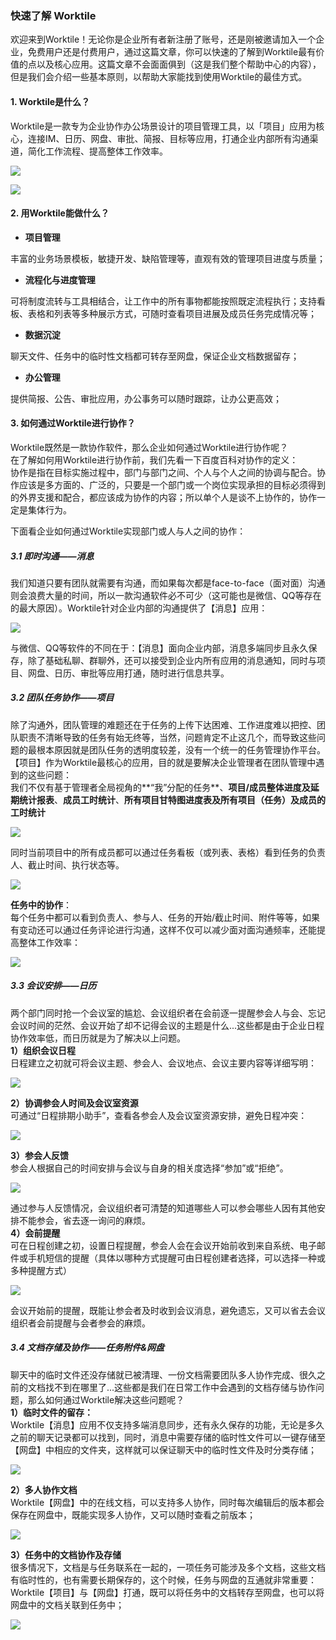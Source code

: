 ### 快速了解 Worktile

欢迎来到Worktile！无论你是企业所有者新注册了账号，还是刚被邀请加入一个企业，免费用户还是付费用户，通过这篇文章，你可以快速的了解到Worktile最有价值的点以及核心应用。这篇文章不会面面俱到（这是我们整个帮助中心的内容），但是我们会介绍一些基本原则，以帮助大家能找到使用Worktile的最佳方式。

#### 1. Worktile是什么？

Worktile是一款专为企业协作办公场景设计的项目管理工具，以「项目」应用为核心，连接IM、日历、网盘、审批、简报、目标等应用，打通企业内部所有沟通渠道，简化工作流程、提高整体工作效率。  

![](/assets/项目与各应用关系.png)

![](/assets/1-1.png)

#### 2. 用Worktile能做什么？

* **项目管理** 

丰富的业务场景模板，敏捷开发、缺陷管理等，直观有效的管理项目进度与质量；

* **流程化与进度管理**

可将制度流转与工具相结合，让工作中的所有事物都能按照既定流程执行；支持看板、表格和列表等多种展示方式，可随时查看项目进展及成员任务完成情况等；

* **数据沉淀**

聊天文件、任务中的临时性文档都可转存至网盘，保证企业文档数据留存；

* **办公管理** 

提供简报、公告、审批应用，办公事务可以随时跟踪，让办公更高效；

#### 3. 如何通过Worktile进行协作？

Worktile既然是一款协作软件，那么企业如何通过Worktile进行协作呢？  
在了解如何用Worktile进行协作前，我们先看一下百度百科对协作的定义：  
协作是指在目标实施过程中，部门与部门之间、个人与个人之间的协调与配合。协作应该是多方面的、广泛的，只要是一个部门或一个岗位实现承担的目标必须得到的外界支援和配合，都应该成为协作的内容；所以单个人是谈不上协作的，协作一定是集体行为。

下面看企业如何通过Worktile实现部门或人与人之间的协作：

##### 3.1 即时沟通——消息

我们知道只要有团队就需要有沟通，而如果每次都是face-to-face（面对面）沟通则会浪费大量的时间，所以一款沟通软件必不可少（这可能也是微信、QQ等存在的最大原因）。Worktile针对企业内部的沟通提供了【消息】应用： 
 
![](/assets/1-44.png)  

与微信、QQ等软件的不同在于：【消息】面向企业内部，消息多端同步且永久保存，除了基础私聊、群聊外，还可以接受到企业内所有应用的消息通知，同时与项目、网盘、日历、审批等应用打通，随时进行信息共享。

##### 3.2 团队任务协作——项目

除了沟通外，团队管理的难题还在于任务的上传下达困难、工作进度难以把控、团队职责不清晰导致的任务有始无终等，当然，问题肯定不止这几个，而导致这些问题的最根本原因就是团队任务的透明度较差，没有一个统一的任务管理协作平台。【项目】作为Worktile最核心的应用，目的就是要解决企业管理者在团队管理中遇到的这些问题：  
我们不仅有基于管理者全局视角的**“我”分配的任务**、**项目/成员整体进度及延期统计报表**、**成员工时统计**、**所有项目甘特图进度表及所有项目（任务）及成员的工时统计**  

![](/assets/工作台-管理者视角.gif)  

同时当前项目中的所有成员都可以通过任务看板（或列表、表格）看到任务的负责人、截止时间、执行状态等。  

![](/assets/任务属性.png)  

**任务中的协作**：  
每个任务中都可以看到负责人、参与人、任务的开始/截止时间、附件等等，如果有变动还可以通过任务评论进行沟通，这样不仅可以减少面对面沟通频率，还能提高整体工作效率： 
 
![](/assets/任务协作.gif)

##### 3.3 会议安排——日历

两个部门同时抢一个会议室的尴尬、会议组织者在会前逐一提醒参会人与会、忘记会议时间的茫然、会议开始了却不记得会议的主题是什么...这些都是由于企业日程协作效率低，而日历就是为了解决以上问题。  
**1）组织会议日程**  
日程建立之初就可将会议主题、参会人、会议地点、会议主要内容等详细写明：
  
![](/assets/1-45.png)  

**2）协调参会人时间及会议室资源**  
可通过“日程排期小助手”，查看各参会人及会议室资源安排，避免日程冲突： 
 
![](/assets/1-46.png)  

**3）参会人反馈**  
参会人根据自己的时间安排与会议与自身的相关度选择“参加”或“拒绝”。  

![](/assets/1-47.png) 
 
通过参与人反馈情况，会议组织者可清楚的知道哪些人可以参会哪些人因有其他安排不能参会，省去逐一询问的麻烦。  
**4）会前提醒**  
可在日程创建之初，设置日程提醒，参会人会在会议开始前收到来自系统、电子邮件或手机短信的提醒（具体以哪种方式提醒可由日程创建者选择，可以选择一种或多种提醒方式）
  
![](/assets/1-48.png)  

会议开始前的提醒，既能让参会者及时收到会议消息，避免遗忘，又可以省去会议组织者会前提醒与会者参会的麻烦。

##### 3.4 文档存储及协作——任务附件&网盘

聊天中的临时文件还没存储就已被清理、一份文档需要团队多人协作完成、很久之前的文档找不到在哪里了...这些都是我们在日常工作中会遇到的文档存储与协作问题，那么如何通过Worktile解决这些问题呢？  
**1）临时文件的留存：**  
Worktile【消息】应用不仅支持多端消息同步，还有永久保存的功能，无论是多久之前的聊天记录都可以找到，同时，消息中需要存储的临时性文件可以一键存储至【网盘】中相应的文件夹，这样就可以保证聊天中的临时性文件及时分类存储；  

![](/assets/1-49.png) 
 
**2）多人协作文档**  
Worktile【网盘】中的在线文档，可以支持多人协作，同时每次编辑后的版本都会保存在网盘中，既能实现多人协作，又可以随时查看之前版本； 
 
![](/assets/1-50.png) 
 
**3）任务中的文档协作及存储**  
很多情况下，文档是与任务联系在一起的，一项任务可能涉及多个文档，这些文档有临时性的，也有需要长期保存的，这个时候，任务与网盘的互通就非常重要：Worktile【项目】与【网盘】打通，既可以将任务中的文档转存至网盘，也可以将网盘中的文档关联到任务中； 
 
![](/assets/1-51.png)

